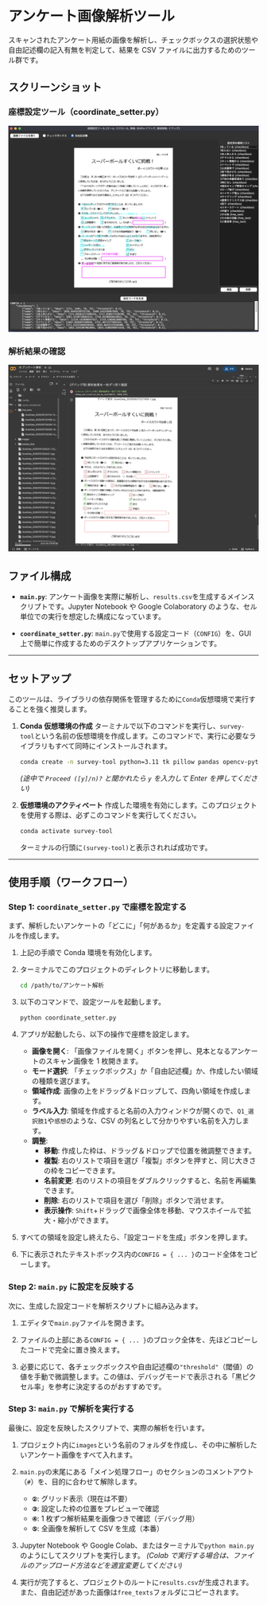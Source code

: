 # アンケート画像解析ツール

スキャンされたアンケート用紙の画像を解析し、チェックボックスの選択状態や自由記述欄の記入有無を判定して、結果を CSV ファイルに出力するためのツール群です。

## スクリーンショット

### 座標設定ツール（coordinate_setter.py）

![座標設定ツール](images/Screenshot%200007-09-28%20at%200.03.57.png)

### 解析結果の確認

![解析結果](images/Screenshot%200007-09-28%20at%200.04.31.png)

## ファイル構成

- **`main.py`**:
  アンケート画像を実際に解析し、`results.csv`を生成するメインスクリプトです。Jupyter Notebook や Google Colaboratory のような、セル単位での実行を想定した構成になっています。

- **`coordinate_setter.py`**:
  `main.py`で使用する設定コード（`CONFIG`）を、GUI 上で簡単に作成するためのデスクトップアプリケーションです。

---

## セットアップ

このツールは、ライブラリの依存関係を管理するために`Conda`仮想環境で実行することを強く推奨します。

1.  **Conda 仮想環境の作成**
    ターミナルで以下のコマンドを実行し、`survey-tool`という名前の仮想環境を作成します。このコマンドで、実行に必要なライブラリもすべて同時にインストールされます。

    ```bash
    conda create -n survey-tool python=3.11 tk pillow pandas opencv-python japanize-matplotlib
    ```

    _(途中で `Proceed ([y]/n)?` と聞かれたら `y` を入力して Enter を押してください)_

2.  **仮想環境のアクティベート**
    作成した環境を有効にします。このプロジェクトを使用する際は、必ずこのコマンドを実行してください。

    ```bash
    conda activate survey-tool
    ```

    ターミナルの行頭に`(survey-tool)`と表示されれば成功です。

---

## 使用手順（ワークフロー）

### Step 1: `coordinate_setter.py` で座標を設定する

まず、解析したいアンケートの「どこに」「何があるか」を定義する設定ファイルを作成します。

1.  上記の手順で Conda 環境を有効化します。

2.  ターミナルでこのプロジェクトのディレクトリに移動します。

    ```bash
    cd /path/to/アンケート解析
    ```

3.  以下のコマンドで、設定ツールを起動します。

    ```bash
    python coordinate_setter.py
    ```

4.  アプリが起動したら、以下の操作で座標を設定します。

    - **画像を開く**: 「画像ファイルを開く」ボタンを押し、見本となるアンケートのスキャン画像を 1 枚開きます。
    - **モード選択**: 「チェックボックス」か「自由記述欄」か、作成したい領域の種類を選びます。
    - **領域作成**: 画像の上をドラッグ＆ドロップして、四角い領域を作成します。
    - **ラベル入力**: 領域を作成すると名前の入力ウィンドウが開くので、`Q1_選択肢1`や`感想`のような、CSV の列名として分かりやすい名前を入力します。
    - **調整**:
      - **移動**: 作成した枠は、ドラッグ＆ドロップで位置を微調整できます。
      - **複製**: 右のリストで項目を選び「複製」ボタンを押すと、同じ大きさの枠をコピーできます。
      - **名前変更**: 右のリストの項目をダブルクリックすると、名前を再編集できます。
      - **削除**: 右のリストで項目を選び「削除」ボタンで消せます。
      - **表示操作**: `Shift`+ドラッグで画像全体を移動、マウスホイールで拡大・縮小ができます。

5.  すべての領域を設定し終えたら、「設定コードを生成」ボタンを押します。

6.  下に表示されたテキストボックス内の`CONFIG = { ... }`のコード全体をコピーします。

### Step 2: `main.py` に設定を反映する

次に、生成した設定コードを解析スクリプトに組み込みます。

1.  エディタで`main.py`ファイルを開きます。

2.  ファイルの上部にある`CONFIG = { ... }`のブロック全体を、先ほどコピーしたコードで完全に置き換えます。

3.  必要に応じて、各チェックボックスや自由記述欄の`"threshold"`（閾値）の値を手動で微調整します。この値は、デバッグモードで表示される「黒ピクセル率」を参考に決定するのがおすすめです。

### Step 3: `main.py` で解析を実行する

最後に、設定を反映したスクリプトで、実際の解析を行います。

1.  プロジェクト内に`images`という名前のフォルダを作成し、その中に解析したいアンケート画像をすべて入れます。

2.  `main.py`の末尾にある「メイン処理フロー」のセクションのコメントアウト（`#`）を、目的に合わせて解除します。

    - **`②`**: グリッド表示（現在は不要）
    - **`③`**: 設定した枠の位置をプレビューで確認
    - **`④`**: 1 枚ずつ解析結果を画像つきで確認（デバッグ用）
    - **`⑤`**: 全画像を解析して CSV を生成（本番）

3.  Jupyter Notebook や Google Colab、またはターミナルで`python main.py`のようにしてスクリプトを実行します。
    _(Colab で実行する場合は、ファイルのアップロード方法などを適宜変更してください)_

4.  実行が完了すると、プロジェクトのルートに`results.csv`が生成されます。また、自由記述があった画像は`free_texts`フォルダにコピーされます。
